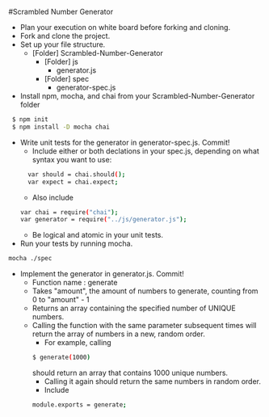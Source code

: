 #Scrambled Number Generator

- Plan your execution on white board before forking and cloning.
- Fork and clone the project.
- Set up your file structure.
  - [Folder] Scrambled-Number-Generator
    - [Folder] js
      - generator.js
    - [Folder] spec
      - generator-spec.js
- Install npm, mocha, and chai from your Scrambled-Number-Generator folder

 ```sh
  $ npm init
  $ npm install -D mocha chai
 ```
- Write unit tests for the generator in generator-spec.js. Commit!
  - Include either or both declations in your spec.js, depending on what syntax you want to use:
  ```sh
    var should = chai.should();
    var expect = chai.expect;
  ```
  - Also include
  ```sh
  var chai = require("chai");
  var generator = require("../js/generator.js");
  ```
  - Be logical and atomic in your unit tests.
- Run your tests by running mocha.
```sh
mocha ./spec
```
- Implement the generator in generator.js. Commit!
  - Function name : generate
  - Takes "amount", the amount of numbers to generate, counting from 0 to "amount" - 1
  - Returns an array containing the specified number of UNIQUE numbers.
  - Calling the function with the same parameter subsequent times will return the array of numbers in a new, random order.
    - For example, calling
    ```sh
    $ generate(1000)
    ```
    should return an array that contains 1000 unique numbers.
    - Calling it again should return the same numbers in random order.
    - Include
    ```sh
    module.exports = generate;
    ```
